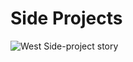Side Projects
========
![West Side-project story](http://www.commitstrip.com/wp-content/uploads/2014/11/Strip-Side-project-650-finalenglish.jpg)
